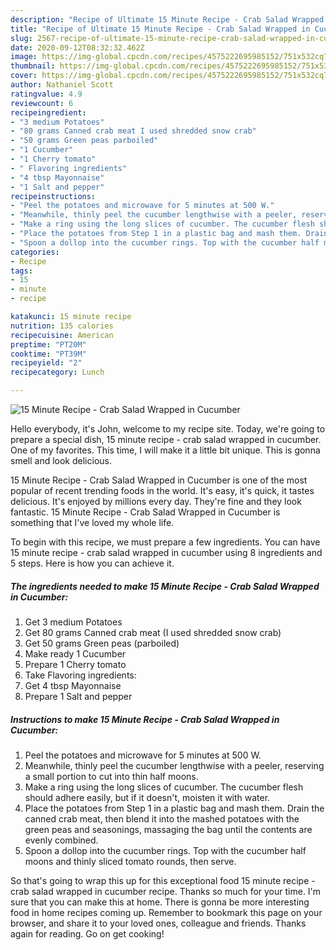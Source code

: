 ```yaml
---
description: "Recipe of Ultimate 15 Minute Recipe - Crab Salad Wrapped in Cucumber"
title: "Recipe of Ultimate 15 Minute Recipe - Crab Salad Wrapped in Cucumber"
slug: 2567-recipe-of-ultimate-15-minute-recipe-crab-salad-wrapped-in-cucumber
date: 2020-09-12T08:32:32.462Z
image: https://img-global.cpcdn.com/recipes/4575222695985152/751x532cq70/15-minute-recipe-crab-salad-wrapped-in-cucumber-recipe-main-photo.jpg
thumbnail: https://img-global.cpcdn.com/recipes/4575222695985152/751x532cq70/15-minute-recipe-crab-salad-wrapped-in-cucumber-recipe-main-photo.jpg
cover: https://img-global.cpcdn.com/recipes/4575222695985152/751x532cq70/15-minute-recipe-crab-salad-wrapped-in-cucumber-recipe-main-photo.jpg
author: Nathaniel Scott
ratingvalue: 4.9
reviewcount: 6
recipeingredient:
- "3 medium Potatoes"
- "80 grams Canned crab meat I used shredded snow crab"
- "50 grams Green peas parboiled"
- "1 Cucumber"
- "1 Cherry tomato"
- " Flavoring ingredients"
- "4 tbsp Mayonnaise"
- "1 Salt and pepper"
recipeinstructions:
- "Peel the potatoes and microwave for 5 minutes at 500 W."
- "Meanwhile, thinly peel the cucumber lengthwise with a peeler, reserving a small portion to cut into thin half moons."
- "Make a ring using the long slices of cucumber. The cucumber flesh should adhere easily, but if it doesn&#39;t, moisten it with water."
- "Place the potatoes from Step 1 in a plastic bag and mash them. Drain the canned crab meat, then blend it into the mashed potatoes with the green peas and seasonings, massaging the bag until the contents are evenly combined."
- "Spoon a dollop into the cucumber rings. Top with the cucumber half moons and thinly sliced tomato rounds, then serve."
categories:
- Recipe
tags:
- 15
- minute
- recipe

katakunci: 15 minute recipe 
nutrition: 135 calories
recipecuisine: American
preptime: "PT20M"
cooktime: "PT39M"
recipeyield: "2"
recipecategory: Lunch

---
```



![15 Minute Recipe - Crab Salad Wrapped in Cucumber](https://img-global.cpcdn.com/recipes/4575222695985152/751x532cq70/15-minute-recipe-crab-salad-wrapped-in-cucumber-recipe-main-photo.jpg)

Hello everybody, it's John, welcome to my recipe site. Today, we're going to prepare a special dish, 15 minute recipe - crab salad wrapped in cucumber. One of my favorites. This time, I will make it a little bit unique. This is gonna smell and look delicious.



15 Minute Recipe - Crab Salad Wrapped in Cucumber is one of the most popular of recent trending foods in the world. It's easy, it's quick, it tastes delicious. It's enjoyed by millions every day. They're fine and they look fantastic. 15 Minute Recipe - Crab Salad Wrapped in Cucumber is something that I've loved my whole life.


To begin with this recipe, we must prepare a few ingredients. You can have 15 minute recipe - crab salad wrapped in cucumber using 8 ingredients and 5 steps. Here is how you can achieve it.

<!--inarticleads1-->

##### The ingredients needed to make 15 Minute Recipe - Crab Salad Wrapped in Cucumber:

1. Get 3 medium Potatoes
1. Get 80 grams Canned crab meat (I used shredded snow crab)
1. Get 50 grams Green peas (parboiled)
1. Make ready 1 Cucumber
1. Prepare 1 Cherry tomato
1. Take  Flavoring ingredients:
1. Get 4 tbsp Mayonnaise
1. Prepare 1 Salt and pepper




<!--inarticleads2-->

##### Instructions to make 15 Minute Recipe - Crab Salad Wrapped in Cucumber:

1. Peel the potatoes and microwave for 5 minutes at 500 W.
1. Meanwhile, thinly peel the cucumber lengthwise with a peeler, reserving a small portion to cut into thin half moons.
1. Make a ring using the long slices of cucumber. The cucumber flesh should adhere easily, but if it doesn&#39;t, moisten it with water.
1. Place the potatoes from Step 1 in a plastic bag and mash them. Drain the canned crab meat, then blend it into the mashed potatoes with the green peas and seasonings, massaging the bag until the contents are evenly combined.
1. Spoon a dollop into the cucumber rings. Top with the cucumber half moons and thinly sliced tomato rounds, then serve.




So that's going to wrap this up for this exceptional food 15 minute recipe - crab salad wrapped in cucumber recipe. Thanks so much for your time. I'm sure that you can make this at home. There is gonna be more interesting food in home recipes coming up. Remember to bookmark this page on your browser, and share it to your loved ones, colleague and friends. Thanks again for reading. Go on get cooking!
